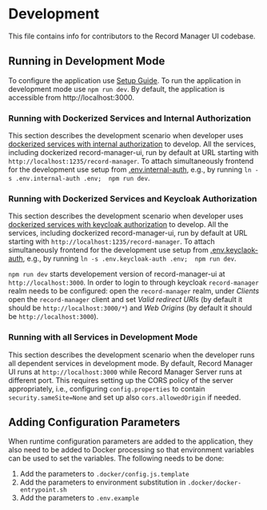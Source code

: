 # Development

This file contains info for contributors to the Record Manager UI codebase.

## Running in Development Mode

To configure the application use [Setup Guide](./setup.md).
To run the application in development mode use `npm run dev`. 
By default, the application is accessible from http://localhost:3000.

### Running with Dockerized Services and Internal Authorization

This section describes the development scenario when developer uses 
[dockerized services with internal authorization](../deploy/internal-auth/docker-compose.yml) to develop.
All the services, including dockerized record-manager-ui, run by default at URL starting with `http://localhost:1235/record-manager`.
To attach simultaneously frontend for the development use setup from [.env.internal-auth](../.env.internal-auth), 
e.g., by running `ln -s .env.internal-auth .env;  npm run dev`.

### Running with Dockerized Services and Keycloak Authorization

This section describes the development scenario when developer uses 
[dockerized services with keycloak authorization](../deploy/keycloak-auth/docker-compose.yml) to develop.
All the services, including dockerized record-manager-ui, run by default at URL starting with `http://localhost:1235/record-manager`.
To attach simultaneously frontend for the development use setup from [.env.keyclaok-auth](../.env.keyclaok-auth), 
e.g., by running `ln -s .env.keycloak-auth .env;  npm run dev`.

`npm run dev` starts developement version of record-manager-ui at `http://localhost:3000`. In order to login to through keycloak `record-manager` realm needs to be configured: open the `record-manager` realm, under _Clients_ open the `record-manager` client and set 
_Valid redirect URIs_ (by default it should be `http://localhost:3000/*`) and _Web Origins_ (by default it should be `http://localhost:3000`).

### Running with all Services in Development Mode

This section describes the development scenario when the developer runs all dependent services in development mode.
By default,  Record Manager UI runs at `http://localhost:3000` while Record Manager Server runs at different port.
This requires setting up the CORS policy of the server appropriately, i.e., configuring `config.properties` 
to contain `security.sameSite=None` and set up also `cors.allowedOrigin` if needed.

## Adding Configuration Parameters

When runtime configuration parameters are added to the application, they also need to be added to Docker processing so
that environment variables can be used to set the variables. The following needs to be done:

1. Add the parameters to `.docker/config.js.template`
2. Add the parameters to environment substitution in `.docker/docker-entrypoint.sh`
3. Add the parameters to `.env.example`
